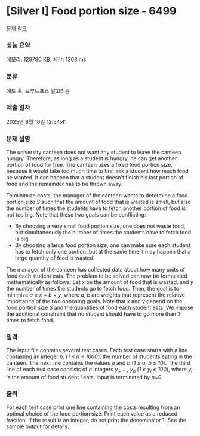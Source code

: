 # [Silver I] Food portion size - 6499 

[문제 링크](https://www.acmicpc.net/problem/6499) 

### 성능 요약

메모리: 129780 KB, 시간: 1368 ms

### 분류

애드 혹, 브루트포스 알고리즘

### 제출 일자

2025년 8월 16일 12:54:41

### 문제 설명

<p>The university canteen does not want any student to leave the canteen hungry. Therefore, as long as a student is hungry, he can get another portion of food for free. The canteen uses a fixed food portion size, because it would take too much time to first ask a student how much food he wanted. It can happen that a student doesn't finish his last portion of food and the remainder has to be thrown away.</p>

<p>To minimize costs, the manager of the canteen wants to determine a food portion size <em>S</em> such that the amount of food that is wasted is small, but also the number of times the students have to fetch another portion of food is not too big. Note that these two goals can be conflicting:</p>

<ul>
	<li>By choosing a very small food portion size, one does not waste food, but simultaneously the number of times the students have to fetch food is big.</li>
	<li>By choosing a large food portion size, one can make sure each student has to fetch only one portion, but at the same time it may happen that a large quantity of food is wasted.</li>
</ul>

<p>The manager of the canteen has collected data about how many units of food each student eats. The problem to be solved can now be formulated mathematically as follows: Let <em>x</em> be the amount of food that is wasted, and <em>y</em> the number of times the students go to fetch food. Then, the goal is to minimize <em>a × x + b × y</em>, where <em>a, b</em> are weights that represent the relative importance of the two opposing goals. Note that <em>x</em> and <em>y</em> depend on the food portion size <em>S</em> and the quantities of food each student eats. We impose the additional constraint that no student should have to go more than 3 times to fetch food.</p>

### 입력 

 <p>The input file contains several test cases. Each test case starts with a line containing an integer <em>n</em>, (<em>1 ≤ n ≤ 1000</em>), the number of students eating in the canteen. The next line contains the values <em>a</em> and <em>b</em> (<em>1 ≤ a, b ≤ 10</em>). The third line of each test case consists of <em>n</em> integers <em>y<sub>1</sub>, ..., y<sub>n</sub></em> (<em>1 ≤ y<sub>i</sub> ≤ 100</em>), where <em>y<sub>i</sub></em> is the amount of food student <em>i</em> eats. Input is terminated by <em>n=0</em>.</p>

### 출력 

 <p>For each test case print one line containing the costs resulting from an optimal choice of the food portion size. Print each value as a reduced fraction. If the result is an integer, do not print the denominator 1. See the sample output for details.</p>

